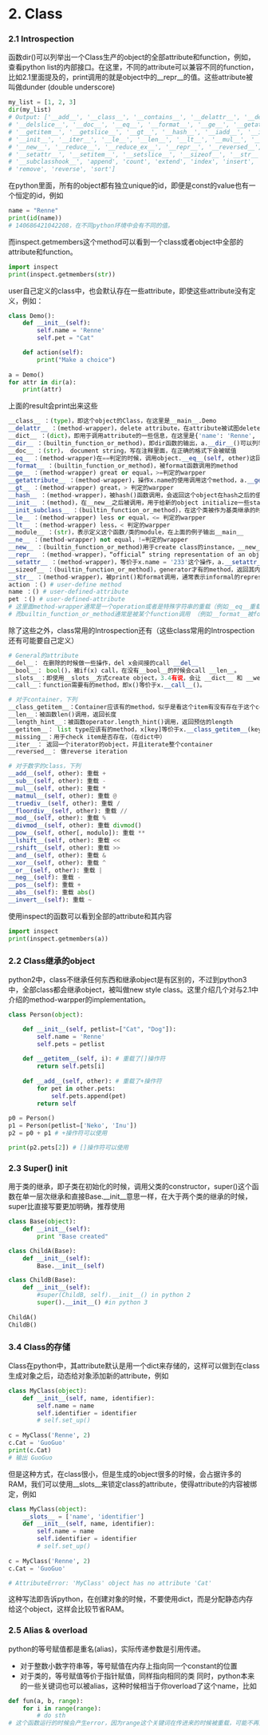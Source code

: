 # 2. Class
### 2.1 Introspection
函数dir()可以列举出一个Class生产的object的全部attribute和function，例如，查看python list的内部接口。在这里，不同的attribute可以兼容不同的function，比如2.1里面提及的，print调用的就是object中的__repr__的值。这些attribute被叫做dunder (double underscore) 
```python
my_list = [1, 2, 3]
dir(my_list)
# Output: ['__add__', '__class__', '__contains__', '__delattr__', '__delitem__',
# '__delslice__', '__doc__', '__eq__', '__format__', '__ge__', '__getattribute__',
# '__getitem__', '__getslice__', '__gt__', '__hash__', '__iadd__', '__imul__',
# '__init__', '__iter__', '__le__', '__len__', '__lt__', '__mul__', '__ne__',
# '__new__', '__reduce__', '__reduce_ex__', '__repr__', '__reversed__', '__rmul__',
# '__setattr__', '__setitem__', '__setslice__', '__sizeof__', '__str__',
# '__subclasshook__', 'append', 'count', 'extend', 'index', 'insert', 'pop',
# 'remove', 'reverse', 'sort']
```
在python里面，所有的object都有独立unique的id，即便是const的value也有一个恒定的id，例如
```python
name = "Renne"
print(id(name))
# 140686421042208，在不同python环境中会有不同的值。
```
而inspect.getmembers这个method可以看到一个class或者object中全部的attribute和function。
```python
import inspect
print(inspect.getmembers(str))
```
user自己定义的class中，也会默认存在一些attribute，即使这些attribute没有定义，例如：
```python
class Demo():
    def __init__(self):
        self.name = 'Renne'
        self.pet = "Cat"

    def action(self):
        print("Make a choice")
        
a = Demo()
for attr in dir(a):
    print(attr)

```
上面的result会print出来这些
```python
__class__ ：(type)，即这个object的Class，在这里是__main__.Demo
__delattr__ ：(method-wrapper)，delete attribute，在attribute被试图delete的时候，被call
__dict__ ：(dict)，即用于调用attribute的一些信息，在这里是{'name': 'Renne', 'pet': 'Cat'}
__dir__ ：(builtin_function_or_method)，即dir函数的输出，a.__dir__()可以列举出全部attribute和function
__doc__ ：(str)， document string，写在注释里面，在正确的格式下会被赋值
__eq__ ：(method-wrapper)在==判定的时候，调用object.__eq__(self, other)这回method
__format__ ：(builtin_function_or_method)，被format函数调用的method
__ge__ ：(method-wrapper) great or equal，>=判定的warpper
__getattribute__ ：(method-wrapper)，操作x.name的使用调用这个method，a.__getattribute__('name')等价于a.name
__gt__ ：(method-wrapper) great，> 判定的warpper
__hash__ ：(method-wrapper)，被hash()函数调用，会返回这个object在hash之后的值
__init__ ：(method)，在__new__之后被调用，用于给新的object initialize一些static的value，object(instance)本身是new创建的
__init_subclass__ ：(builtin_function_or_method)，在这个类被作为基类继承的时候，派生类在init的时候会call这个method
__le__ ：(method-wrapper) less or equal，<= 判定的warpper
__lt__ ：(method-wrapper) less，< 判定的warpper
__module__ ：(str)，表示定义这个函数/类的module，在上面的例子输出__main__
__ne__ ：(method-wrapper) not equal，!=判定的wrapper
__new__ ：(builtin_function_or_method)用于create class的instance，__new__会在object生成的时候被调用，生产dir的静态的method
__repr__ ：(method-wrapper)，“official” string representation of an object，在jupyter列举的时候被调用
__setattr__ ：(method-wrapper)，等价于x.name = '233'这个操作，a.__setattr__('name','Kalu')等价于a.name = 'Kalu'
__sizeof__ ：(builtin_function_or_method)，generator才有的method，返回其内存的大小(number of bytes)
__str__ ：(method-wrapper)，被print()和format调用，通常表示informal的representation
action ：() # user-define method
name ：() # user-defined-attribute
pet ：() # user-defined-attribute
# 这里面method-wrapper通常是一个operation或者是特殊字符串的重载（例如__eq__重载==）
# 而builtin_function_or_method通常是被某个function调用 （例如__format__被format()调用）
```
除了这些之外，class常用的Introspection还有（这些class常用的Introspection还有可能要自己定义）
```python
# General的attribute
__del__： 在删除的时候做一些操作，del x会间接的call __del__
__bool__： bool()，被if(x) call，在没有__bool__的时候会call __len__。
__slots__：即使用__slots__方式create object，3.4有说，会让 __dict__ 和 __weakref__ 不create
__call__：function需要有的method，即x()等价于x.__call__()。

# 对于container，下列
__class_getitem__：Container应该有的method，似乎是看这个item有没有存在于这个container
__len__：被函数len()调用，返回长度
__length_hint__：被函数operator.length_hint()调用，返回预估的length
__getitem__： list type应该有的method，x[key]等价于x.__class_getitem__(key) （__setitem__和__delitem__类似）
__missing__：用于check item是否存在，（在dict中）
__iter__： 返回一个iterator的object，并且iterate整个container
__reversed__： 做reverse iteration

# 对于数字的class，下列
__add__(self, other): 重载 +
__sub__(self, other): 重载 -
__mul__(self, other): 重载 *
__matmul__(self, other): 重载 @
__truediv__(self, other): 重载 /
__floordiv__(self, other): 重载 //
__mod__(self, other): 重载 %
__divmod__(self, other): 重载 divmod()
__pow__(self, other[, modulo]): 重载 **
__lshift__(self, other): 重载 <<
__rshift__(self, other): 重载 >>
__and__(self, other): 重载 &
__xor__(self, other): 重载 ^
__or__(self, other): 重载 |
__neg__(self): 重载 -
__pos__(self): 重载 +
__abs__(self): 重载 abs()
__invert__(self): 重载 ~
```
使用inspect的函数可以看到全部的attribute和其内容
```python
import inspect
print(inspect.getmembers(a))
```

### 2.2 Class继承的object
python2中，class不继承任何东西和继承object是有区别的，不过到python3中，全部class都会继承object，被叫做new style class。这里介绍几个对与2.1中介绍的method-warpper的implementation。
```python
class Person(object):

    def __init__(self, petlist=["Cat", "Dog"]):
        self.name = 'Renne'
        self.pets = petlist
        
    def __getitem__(self, i): # 重载了[]操作符
        return self.pets[i]
    
    def __add__(self, other): # 重载了+操作符
        for pet in other.pets:
            self.pets.append(pet)
        return self
    
p0 = Person()
p1 = Person(petlist=['Neko', 'Inu'])
p2 = p0 + p1 # +操作符可以使用

print(p2.pets[2]) # []操作符可以使用
```



### 2.3 Super() init
用于类的继承，即子类在初始化的时候，调用父类的constructor，super()这个函数在单一层次继承和直接Base.\_\_init\_\_意思一样，在大于两个类的继承的时候，super比直接写要更加明确，推荐使用
```python
class Base(object):
    def __init__(self):
        print "Base created"

class ChildA(Base):
    def __init__(self):
        Base.__init__(self)

class ChildB(Base):
    def __init__(self):
        #super(ChildB, self).__init__() in python 2
        super().__init__() #in python 3
        
ChildA() 
ChildB()
```

### 3.4 Class的存储
Class在python中，其attribute默认是用一个dict来存储的，这样可以做到在class生成对象之后，动态给对象添加新的attribute，例如
```python
class MyClass(object):
    def __init__(self, name, identifier):
        self.name = name
        self.identifier = identifier
        # self.set_up()
        
c = MyClass('Renne', 2)
c.Cat = 'GuoGuo'
print(c.Cat)
# 输出 GuoGuo
```
但是这种方式，在class很小，但是生成的object很多的时候，会占据许多的RAM，我们可以使用__slots__来锁定class的attribute，使得attribute的内容被绑定，例如
```python
class MyClass(object):
    __slots__ = ['name', 'identifier']
    def __init__(self, name, identifier):
        self.name = name
        self.identifier = identifier
        # self.set_up()
        
c = MyClass('Renne', 2)
c.Cat = 'GuoGuo'

# AttributeError: 'MyClass' object has no attribute 'Cat'
```
这种写法即告诉python，在创建对象的时候，不要使用dict，而是分配静态内存给这个object，这样会比较节省RAM。


### 2.5 Alias & overload
python的等号赋值都是重名(alias)，实际传递参数是引用传递。
* 对于整数小数字符串等，等号赋值在内存上指向同一个constant的位置
* 对于类的，等号赋值等价于指针赋值，同样指向相同的类
同时，python本来的一些关键词也可以被alias，这种时候相当于你overload了这个name，比如
```python
def fun(a, b, range):
    for i in range(range):
        # do sth
# 这个函数运行的时候会产生error，因为range这个关键词在传进来的时候被重载，可能不再是一个函数的类型
```
